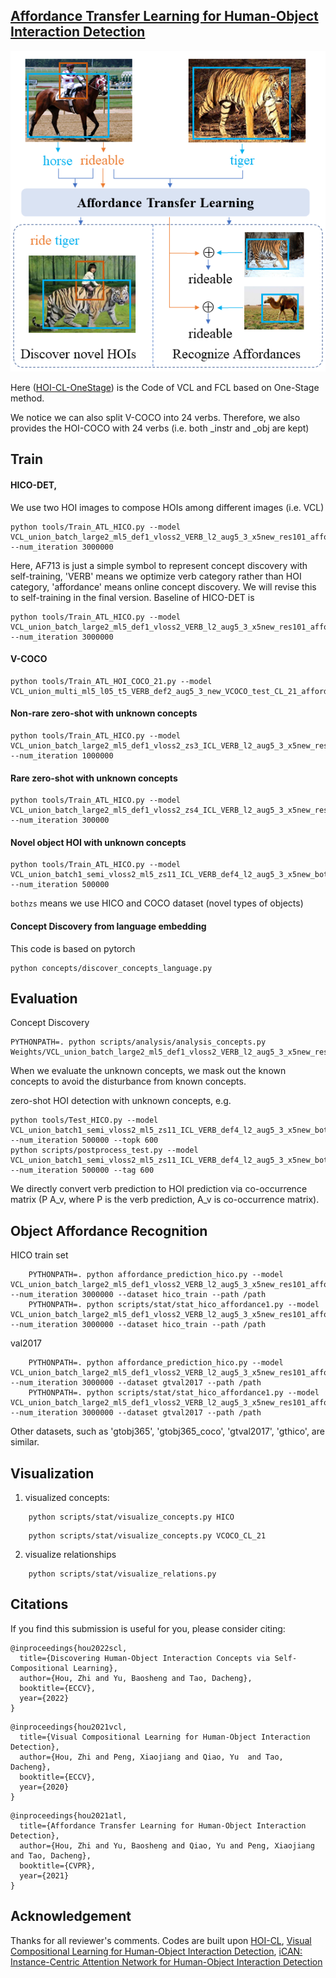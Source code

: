 ## [Affordance Transfer Learning for Human-Object Interaction Detection](https://arxiv.org/abs/2104.02867)


![](misc/compose_obj1.png)

Here ([HOI-CL-OneStage](https://github.com/zhihou7/HOI-CL-OneStage)) is the Code of VCL and FCL based on One-Stage method.


We notice we can also split V-COCO into 24 verbs. Therefore, we also provides the HOI-COCO with 24 verbs (i.e. both _instr and _obj are kept) 

## Train

#### HICO-DET,

We use two HOI images to compose HOIs among different images (i.e. VCL)

```shell
python tools/Train_ATL_HICO.py --model VCL_union_batch_large2_ml5_def1_vloss2_VERB_l2_aug5_3_x5new_res101_affordance_AF713_9 --num_iteration 3000000
```

Here, AF713 is just a simple symbol to represent concept discovery with self-training,
'VERB' means we optimize verb category rather than HOI category,
'affordance' means online concept discovery. We will revise this to self-training in the final version. Baseline of HICO-DET is

```shell
python tools/Train_ATL_HICO.py --model VCL_union_batch_large2_ml5_def1_vloss2_VERB_l2_aug5_3_x5new_res101_affordance_9 --num_iteration 3000000
```

#### V-COCO

```shell
python tools/Train_ATL_HOI_COCO_21.py --model VCL_union_multi_ml5_l05_t5_VERB_def2_aug5_3_new_VCOCO_test_CL_21_affordance_9
```

#### Non-rare zero-shot with unknown concepts
```shell
python tools/Train_ATL_HICO.py --model VCL_union_batch_large2_ml5_def1_vloss2_zs3_ICL_VERB_l2_aug5_3_x5new_res101_affordance_AF713_9 --num_iteration 1000000
```

#### Rare zero-shot with unknown concepts
```shell
python tools/Train_ATL_HICO.py --model VCL_union_batch_large2_ml5_def1_vloss2_zs4_ICL_VERB_l2_aug5_3_x5new_res101_affordance_AF713_9 --num_iteration 300000
```

#### Novel object HOI with unknown concepts
```shell
python tools/Train_ATL_HICO.py --model VCL_union_batch1_semi_vloss2_ml5_zs11_ICL_VERB_def4_l2_aug5_3_x5new_bothzs_res101_affordance_AF713_9 --num_iteration 500000
```

`bothzs` means we use HICO and COCO dataset (novel types of objects)

#### Concept Discovery from language embedding
This code is based on pytorch

```
python concepts/discover_concepts_language.py
```

## Evaluation

Concept Discovery

```shell
PYTHONPATH=. python scripts/analysis/analysis_concepts.py Weights/VCL_union_batch_large2_ml5_def1_vloss2_VERB_l2_aug5_3_x5new_res101_affordance_AF713_9/HOI_iter_3000000.ckpt
```

When we evaluate the unknown concepts, we mask out the known concepts to avoid the disturbance from known concepts.

zero-shot HOI detection with unknown concepts, e.g.

```shell
python tools/Test_HICO.py --model VCL_union_batch1_semi_vloss2_ml5_zs11_ICL_VERB_def4_l2_aug5_3_x5new_bothzs_res101_affordance_AF713_9 --num_iteration 500000 --topk 600
python scripts/postprocess_test.py --model VCL_union_batch1_semi_vloss2_ml5_zs11_ICL_VERB_def4_l2_aug5_3_x5new_bothzs_res101_affordance_AF713_9 --num_iteration 500000 --tag 600
```

We directly convert verb prediction to HOI prediction via co-occurrence matrix (P A_v, where P is the verb prediction, A_v is co-occurrence matrix).

## Object Affordance Recognition

HICO train set
```shell
    PYTHONPATH=. python affordance_prediction_hico.py --model VCL_union_batch_large2_ml5_def1_vloss2_VERB_l2_aug5_3_x5new_res101_affordance_AF713_9 --num_iteration 3000000 --dataset hico_train --path /path
    PYTHONPATH=. python scripts/stat/stat_hico_affordance1.py --model VCL_union_batch_large2_ml5_def1_vloss2_VERB_l2_aug5_3_x5new_res101_affordance_AF713_9 --num_iteration 3000000 --dataset hico_train --path /path 
```

val2017

```shell
    PYTHONPATH=. python affordance_prediction_hico.py --model VCL_union_batch_large2_ml5_def1_vloss2_VERB_l2_aug5_3_x5new_res101_affordance_AF713_9 --num_iteration 3000000 --dataset gtval2017 --path /path
    PYTHONPATH=. python scripts/stat/stat_hico_affordance1.py --model VCL_union_batch_large2_ml5_def1_vloss2_VERB_l2_aug5_3_x5new_res101_affordance_AF713_9 --num_iteration 3000000 --dataset gtval2017 --path /path 
```

Other datasets, such as 'gtobj365', 'gtobj365_coco', 'gtval2017', 'gthico', are similar.
## Visualization

1. visualized concepts:

```shell
    python scripts/stat/visualize_concepts.py HICO
```


```shell
    python scripts/stat/visualize_concepts.py VCOCO_CL_21
```

2. visualize relationships
```shell
    python scripts/stat/visualize_relations.py
```

## Citations
If you find this submission is useful for you, please consider citing:

```
@inproceedings{hou2022scl,
  title={Discovering Human-Object Interaction Concepts via Self-Compositional Learning},
  author={Hou, Zhi and Yu, Baosheng and Tao, Dacheng},
  booktitle={ECCV},
  year={2022}
}
```

```
@inproceedings{hou2021vcl,
  title={Visual Compositional Learning for Human-Object Interaction Detection},
  author={Hou, Zhi and Peng, Xiaojiang and Qiao, Yu  and Tao, Dacheng},
  booktitle={ECCV},
  year={2020}
}
```

```
@inproceedings{hou2021atl,
  title={Affordance Transfer Learning for Human-Object Interaction Detection},
  author={Hou, Zhi and Yu, Baosheng and Qiao, Yu and Peng, Xiaojiang and Tao, Dacheng},
  booktitle={CVPR},
  year={2021}
}
```

## Acknowledgement

Thanks for all reviewer's comments.  Codes are built upon [HOI-CL](https://github.com/zhihou7/HOI-CL/), [Visual Compositional Learning for Human-Object Interaction Detection](https://arxiv.org/abs/2007.12407), [iCAN: Instance-Centric Attention Network
for Human-Object Interaction Detection](https://arxiv.org/abs/1808.10437)